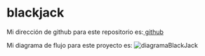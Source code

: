 # blackjack

Mi dirección de github para este repositorio es:[ github](https://github.com/GonzaloGmv/blackjack)

Mi diagrama de flujo para este proyecto es: 
![diagramaBlackJack](https://user-images.githubusercontent.com/91721237/142629247-2d725d38-3daa-4a22-b136-963c69165aac.jpg)

